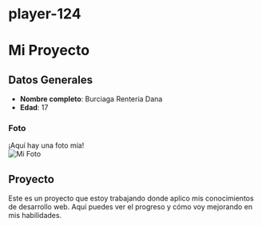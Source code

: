 # player-124
# Mi Proyecto

## Datos Generales




- **Nombre completo**: Burciaga Renteria Dana 
- **Edad**: 17


### Foto

¡Aquí hay una foto mía!  
![Mi Foto](ruta/a/mi-foto.jpg)



## Proyecto

Este es un proyecto que estoy trabajando donde aplico mis conocimientos de desarrollo web. Aquí puedes ver el progreso y cómo voy mejorando en mis habilidades.

